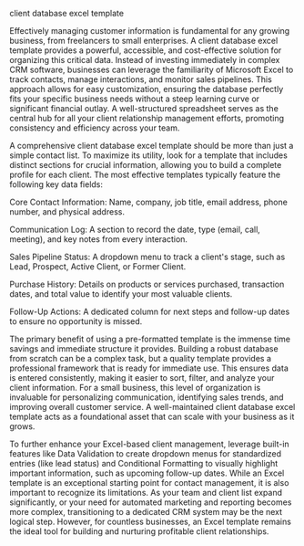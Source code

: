 client database excel template


Effectively managing customer information is fundamental for any growing business, from freelancers to small enterprises. A client database excel template provides a powerful, accessible, and cost-effective solution for organizing this critical data. Instead of investing immediately in complex CRM software, businesses can leverage the familiarity of Microsoft Excel to track contacts, manage interactions, and monitor sales pipelines. This approach allows for easy customization, ensuring the database perfectly fits your specific business needs without a steep learning curve or significant financial outlay. A well-structured spreadsheet serves as the central hub for all your client relationship management efforts, promoting consistency and efficiency across your team.



A comprehensive client database excel template should be more than just a simple contact list. To maximize its utility, look for a template that includes distinct sections for crucial information, allowing you to build a complete profile for each client. The most effective templates typically feature the following key data fields:




Core Contact Information: Name, company, job title, email address, phone number, and physical address.


Communication Log: A section to record the date, type (email, call, meeting), and key notes from every interaction.


Sales Pipeline Status: A dropdown menu to track a client's stage, such as Lead, Prospect, Active Client, or Former Client.


Purchase History: Details on products or services purchased, transaction dates, and total value to identify your most valuable clients.


Follow-Up Actions: A dedicated column for next steps and follow-up dates to ensure no opportunity is missed.





The primary benefit of using a pre-formatted template is the immense time savings and immediate structure it provides. Building a robust database from scratch can be a complex task, but a quality template provides a professional framework that is ready for immediate use. This ensures data is entered consistently, making it easier to sort, filter, and analyze your client information. For a small business, this level of organization is invaluable for personalizing communication, identifying sales trends, and improving overall customer service. A well-maintained client database excel template acts as a foundational asset that can scale with your business as it grows.



To further enhance your Excel-based client management, leverage built-in features like Data Validation to create dropdown menus for standardized entries (like lead status) and Conditional Formatting to visually highlight important information, such as upcoming follow-up dates. While an Excel template is an exceptional starting point for contact management, it is also important to recognize its limitations. As your team and client list expand significantly, or your need for automated marketing and reporting becomes more complex, transitioning to a dedicated CRM system may be the next logical step. However, for countless businesses, an Excel template remains the ideal tool for building and nurturing profitable client relationships.
